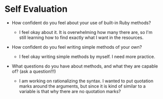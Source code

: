 # Self Evaluation

- How confident do you feel about your use of built-in Ruby methods?
    * I feel okay about it. It is overwhelming how many there are, so I'm still learning how to find exactly what I want in the resources.

- How confident do you feel writing simple methods of your own?
    * I feel okay writing simple methods by myself. I need more practice.

- What questions do you have about methods, and what they are capable of? (ask a question!!!)
    * I am working on rationalizing the syntax. I wanted to put quotation marks around the arguments, but since it is kind of similar to a variable is that why there are no quotation marks? 
